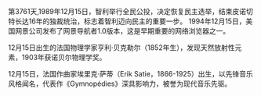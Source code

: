 第3761天,1989年12月15日，智利举行全民公投，决定恢复民主选举，结束皮诺切特长达16年的独裁统治，标志着智利迈向民主的重要一步。
1994年12月15日，美国网景公司发布了网景导航者1.0版本，这是早期重要的网络浏览器之一。

12月15日出生的法国物理学家亨利·贝克勒尔（1852年生），发现天然放射性元素，1903年获诺贝尔物理学奖。

12月15日，法国作曲家埃里克·萨蒂（Erik Satie，1866-1925）出生，以先锋音乐风格闻名，代表作《Gymnopédies》深具影响力，被誉为现代音乐先驱。
